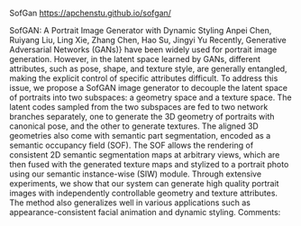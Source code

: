 SofGan
https://apchenstu.github.io/sofgan/

SofGAN: A Portrait Image Generator with Dynamic Styling
Anpei Chen, Ruiyang Liu, Ling Xie, Zhang Chen, Hao Su, Jingyi Yu
Recently, Generative Adversarial Networks (GANs)} have been widely used for portrait image generation. However, in the latent space learned by GANs, different attributes, such as pose, shape, and texture style, are generally entangled, making the explicit control of specific attributes difficult. To address this issue, we propose a SofGAN image generator to decouple the latent space of portraits into two subspaces: a geometry space and a texture space. The latent codes sampled from the two subspaces are fed to two network branches separately, one to generate the 3D geometry of portraits with canonical pose, and the other to generate textures. The aligned 3D geometries also come with semantic part segmentation, encoded as a semantic occupancy field (SOF). The SOF allows the rendering of consistent 2D semantic segmentation maps at arbitrary views, which are then fused with the generated texture maps and stylized to a portrait photo using our semantic instance-wise (SIW) module. Through extensive experiments, we show that our system can generate high quality portrait images with independently controllable geometry and texture attributes. The method also generalizes well in various applications such as appearance-consistent facial animation and dynamic styling.
Comments:	
